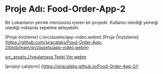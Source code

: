# Proje Adı: Food-Order-App-2
Bir Lokantanın yemek menüsünü içeren bir projedir. Kullanıcı istediği yemeği istediği miktarda sepetine ekleyebilir. 

[Proje önizleme] (./src/assets/app-video.webm)
[Proje Önzizleme] (https://github.com/siracalaks/Food-Order-App-2/blob/main/src/assets/app-video.webm)

[src_assets_Uygulamaya Tepki Ver.webm](https://user-images.githubusercontent.com/102253572/230453313-33a71b1a-564c-4c4d-ae46-d7887f2e1699.webm)

[projeyi çalıştırın] (https://siracalaks.github.io/Food-Order-App-2/)
